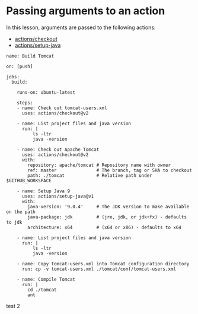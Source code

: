 # Passing arguments to an action

In this lesson, arguments are passed to the following actions:

- [actions/checkout](https://github.com/actions/checkout)
- [actions/setup-java](https://github.com/actions/setup-java)

```
name: Build Tomcat

on: [push]

jobs:
  build:

    runs-on: ubuntu-latest

    steps:
    - name: Check out tomcat-users.xml
      uses: actions/checkout@v2

    - name: List project files and java version
      run: |
          ls -ltr
          java -version

    - name: Check out Apache Tomcat
      uses: actions/checkout@v2
      with:
        repository: apache/tomcat # Repository name with owner
        ref: master               # The branch, tag or SHA to checkout
        path: ./tomcat            # Relative path under $GITHUB_WORKSPACE

    - name: Setup Java 9
      uses: actions/setup-java@v1
      with:
        java-version: '9.0.4'     # The JDK version to make available on the path
        java-package: jdk         # (jre, jdk, or jdk+fx) - defaults to jdk
        architecture: x64         # (x64 or x86) - defaults to x64

    - name: List project files and java version
      run: |
          ls -ltr
          java -version

    - name: Copy tomcat-users.xml into Tomcat configuration directory
      run: cp -v tomcat-users.xml ./tomcat/conf/tomcat-users.xml

    - name: Compile Tomcat
      run: |
        cd ./tomcat
        ant
```
test 2
